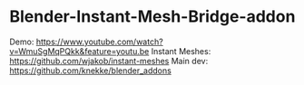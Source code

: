 # Blender-Instant-Mesh-Bridge-addon
Demo: https://www.youtube.com/watch?v=WmuSgMqPQkk&feature=youtu.be
Instant Meshes: https://github.com/wjakob/instant-meshes
Main dev: https://github.com/knekke/blender_addons
